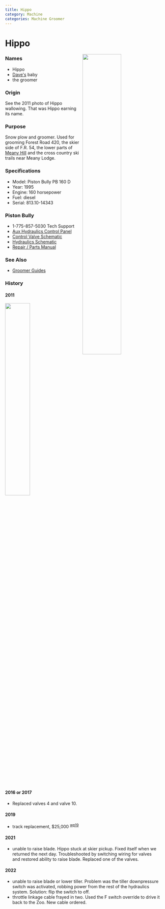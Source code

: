 ```yaml
---
title: Hippo
category: Machine
categories: Machine Groomer
---
```

# Hippo
<img src="/img/2020-Hippo.jpeg" style="width: 50%;" align="right">

### Names

- Hippo
- [Dave's](/Person/Dave-Claar) baby
- the groomer

### Origin

See the 2011 photo of Hippo wallowing. That was Hippo earning its name.

### Purpose

Snow plow and groomer. Used for grooming Forest Road 420, the skier side of F.R. 54, the lower parts of [Meany Hill](/Meany-Hill) and the cross country ski trails near Meany Lodge.

### Specifications

- Model: Piston Bully PB 160 D
- Year: 1995
- Engine: 160 horsepower
- Fuel: diesel
- Serial: 813.10-14343

### Piston Bully

- 1-775-857-5030 Tech Support
- [Aux Hydraulics Control Panel](PB160D-Aux-Panel.jpg)
- [Control Valve Schematic](https://github.com/MeanyLodge/meanylodge.github.com/blob/master/reference/hippo/PB160D-Control-Valve.pdf)
- [Hydraulics Schematic](https://github.com/MeanyLodge/meanylodge.github.com/blob/master/reference/hippo/PB160D-Hydraulic-Schematics.pdf)
- [Repair / Parts Manual](https://github.com/MeanyLodge/meanylodge.github.com/blob/master/reference/hippo/PB-160-D-(DE,EN).pdf)

### See Also

- [Groomer Guides](https://www.snowiasa.org/guidelines-resources/)

### History

#### 2011

<img src="/img/2011-Hippo.jpeg" style="width: 40%;">

#### 2016 or 2017

- Replaced valves 4 and valve 10.

#### 2019

- track replacement, $25,000 <sup>[wp19][]</sup>

#### 2021

- unable to raise blade. Hippo stuck at skier pickup. Fixed itself when we returned the next day. Troubleshooted by switching wiring for valves and restored ability to raise blade. Replaced one of the valves.

#### 2022

- unable to raise blade or lower tiller. Problem was the tiller downpressure switch was activated, robbing power from the rest of the hydraulics system. Solution: flip the switch to off.
- throttle linkage cable frayed in two. Used the F switch override to drive it back to the Zoo. New cable ordered.



[wp19]: /Work-Parties#2019
